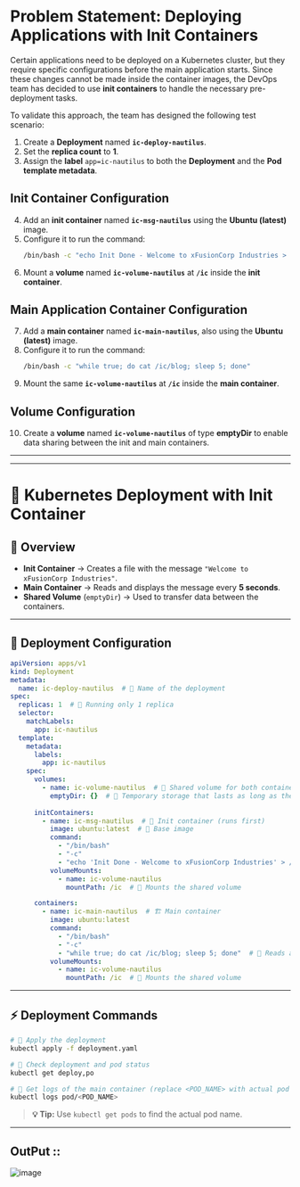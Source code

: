 # **Problem Statement: Deploying Applications with Init Containers**  

Certain applications need to be deployed on a Kubernetes cluster, but they require specific configurations before the main application starts. Since these changes cannot be made inside the container images, the DevOps team has decided to use **init containers** to handle the necessary pre-deployment tasks.  

To validate this approach, the team has designed the following test scenario:  

1. Create a **Deployment** named **`ic-deploy-nautilus`**.  
2. Set the **replica count** to **1**.  
3. Assign the **label** `app=ic-nautilus` to both the **Deployment** and the **Pod template metadata**.  

## **Init Container Configuration**  
4. Add an **init container** named **`ic-msg-nautilus`** using the **Ubuntu (latest)** image.  
5. Configure it to run the command:  
   ```sh
   /bin/bash -c "echo Init Done - Welcome to xFusionCorp Industries > /ic/blog"
   ```
6. Mount a **volume** named **`ic-volume-nautilus`** at **`/ic`** inside the **init container**.  

## **Main Application Container Configuration**  
7. Add a **main container** named **`ic-main-nautilus`**, also using the **Ubuntu (latest)** image.  
8. Configure it to run the command:  
   ```sh
   /bin/bash -c "while true; do cat /ic/blog; sleep 5; done"
   ```
9. Mount the same **`ic-volume-nautilus`** at **`/ic`** inside the **main container**.  

## **Volume Configuration**  
10. Create a **volume** named **`ic-volume-nautilus`** of type **emptyDir** to enable data sharing between the init and main containers.  

---


---

# 🚀 **Kubernetes Deployment with Init Container**

## 📝 **Overview**  
- **Init Container** → Creates a file with the message `"Welcome to xFusionCorp Industries"`.  
- **Main Container** → Reads and displays the message every **5 seconds**.  
- **Shared Volume** (`emptyDir`) → Used to transfer data between the containers.

---

## 📜 **Deployment Configuration**
```yaml
apiVersion: apps/v1
kind: Deployment
metadata:
  name: ic-deploy-nautilus  # 🔹 Name of the deployment
spec:
  replicas: 1  # 🔹 Running only 1 replica
  selector:
    matchLabels:
      app: ic-nautilus
  template:
    metadata:
      labels:
        app: ic-nautilus
    spec:
      volumes:
        - name: ic-volume-nautilus  # 📂 Shared volume for both containers
          emptyDir: {}  # 🔹 Temporary storage that lasts as long as the pod
          
      initContainers:
        - name: ic-msg-nautilus  # 🚀 Init container (runs first)
          image: ubuntu:latest  # 🔹 Base image
          command: 
            - "/bin/bash"
            - "-c"
            - "echo 'Init Done - Welcome to xFusionCorp Industries' > /ic/blog"  # 📝 Writes message to shared volume
          volumeMounts:
            - name: ic-volume-nautilus
              mountPath: /ic  # 🔗 Mounts the shared volume

      containers:
        - name: ic-main-nautilus  # 🏗️ Main container
          image: ubuntu:latest
          command:
            - "/bin/bash" 
            - "-c"
            - "while true; do cat /ic/blog; sleep 5; done"  # 📜 Reads and prints the message every 5 seconds
          volumeMounts:
            - name: ic-volume-nautilus
              mountPath: /ic  # 🔗 Mounts the shared volume
```

---

## ⚡ **Deployment Commands**
```sh
# 🚀 Apply the deployment
kubectl apply -f deployment.yaml

# 📌 Check deployment and pod status
kubectl get deploy,po

# 📜 Get logs of the main container (replace <POD_NAME> with actual pod name)
kubectl logs pod/<POD_NAME>
```
> **💡 Tip:** Use `kubectl get pods` to find the actual pod name.

---
## OutPut ::

![image](https://github.com/user-attachments/assets/03ab1dfa-516b-40e9-90be-c63930782478)
